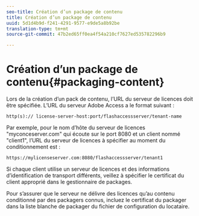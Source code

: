 ```yaml
---
seo-title: Création d’un package de contenu
title: Création d’un package de contenu
uuid: 5d1d4b9d-f241-4291-9577-e9de5a8b92be
translation-type: tm+mt
source-git-commit: 47b2ed65ff0ea4f54a210cf7627ed535782296b9

---
```



# Création d’un package de contenu{#packaging-content}

Lors de la création d’un pack de contenu, l’URL du serveur de licences doit être spécifiée. L’URL du serveur Adobe Access a le format suivant :

```
http(s):// license-server-host:port/flashaccessserver/tenant-name
```

Par exemple, pour le nom d’hôte du serveur de licences &quot;myconceserver.com&quot; qui écoute sur le port 8080 et un client nommé &quot;client1&quot;, l’URL du serveur de licences à spécifier au moment du conditionnement est :

```
https://mylicenseserver.com:8080/flashaccessserver/tenant1
```

Si chaque client utilise un serveur de licences et des informations d’identification de transport différents, veillez à spécifier le certificat du client approprié dans le gestionnaire de packages.

Pour s’assurer que le serveur ne délivre des licences qu’au contenu conditionné par des packagers connus, incluez le certificat du packager dans la liste blanche de packager du fichier de configuration du locataire.
